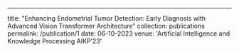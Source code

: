 ---
title: "Enhancing Endometrial Tumor Detection: Early Diagnosis with Advanced Vision Transformer Architecture”
collection: publications
permalink: /publication/1
date: 06-10-2023
venue: 'Artificial Intelligence and Knowledge Processing AIKP’23'

